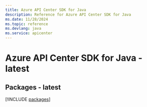```yaml
---
title: Azure API Center SDK for Java
description: Reference for Azure API Center SDK for Java
ms.date: 11/28/2024
ms.topic: reference
ms.devlang: java
ms.service: apicenter
---
```

# Azure API Center SDK for Java - latest
## Packages - latest
[!INCLUDE [packages](api-center-index.md)]